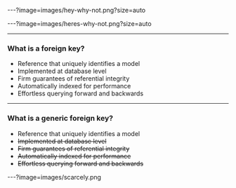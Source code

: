 ---?image=images/hey-why-not.png?size=auto

---?image=images/heres-why-not.png?size=auto

---
### What is a foreign key?
- Reference that uniquely identifies a model
- Implemented at database level
- Firm guarantees of referential integrity
- Automatically indexed for performance
- Effortless querying forward and backwards

---
### What is a generic foreign key?
- Reference that uniquely identifies a model
- ~~Implemented at database level~~
- ~~Firm guarantees of referential integrity~~
- ~~Automatically indexed for performance~~
- ~~Effortless querying forward and backwards~~

---?image=images/scarcely.png

